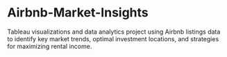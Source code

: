 # Airbnb-Market-Insights
Tableau visualizations and data analytics project using Airbnb listings data to identify key market trends, optimal investment locations, and strategies for maximizing rental income.

